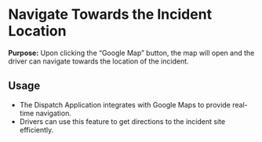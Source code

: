 # Navigate Towards the Incident Location

**Purpose:** Upon clicking the “Google Map” button, the map will open and the driver can navigate towards the location of the incident.

## Usage

- The Dispatch Application integrates with Google Maps to provide real-time navigation.
- Drivers can use this feature to get directions to the incident site efficiently.

